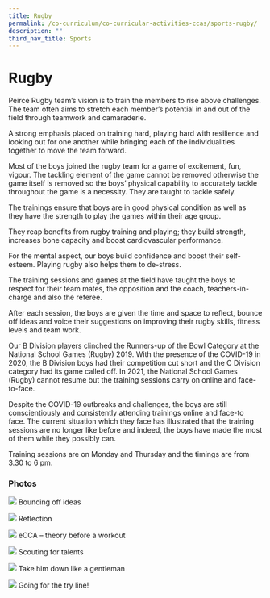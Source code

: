 ```yaml
---
title: Rugby
permalink: /co-curriculum/co-curricular-activities-ccas/sports-rugby/
description: ""
third_nav_title: Sports
---
```

# **Rugby**

Peirce Rugby team’s vision is to train the members to rise above challenges. The team often aims to stretch each member’s potential in and out of the field through teamwork and camaraderie. 

A strong emphasis placed on training hard, playing hard with resilience and looking out for one another while bringing each of the individualities together to move the team forward.

Most of the boys joined the rugby team for a game of excitement, fun, vigour. The tackling element of the game cannot be removed otherwise the game itself is removed so the boys’ physical capability to accurately tackle throughout the game is a necessity. They are taught to tackle safely.

The trainings ensure that boys are in good physical condition as well as they have the strength to play the games within their age group.

They reap benefits from rugby training and playing; they build strength, increases bone capacity and boost cardiovascular performance.

For the mental aspect, our boys build confidence and boost their self-esteem. Playing rugby also helps them to de-stress. 

The training sessions and games at the field have taught the boys to respect for their team mates, the opposition and the coach, teachers-in-charge and also the referee.

After each session, the boys are given the time and space to reflect, bounce off ideas and voice their suggestions on improving their rugby skills, fitness levels and team work.

Our B Division players clinched the Runners-up of the Bowl Category at the National School Games (Rugby) 2019. With the presence of the COVID-19 in 2020, the B Division boys had their competition cut short and the C Division category had its game called off. In 2021, the National School Games (Rugby) cannot resume but the training sessions carry on online and face-to-face.

Despite the COVID-19 outbreaks and challenges, the boys are still conscientiously and consistently attending trainings online and face-to face. The current situation which they face has illustrated that the training sessions are no longer like before and indeed, the boys have made the most of them while they possibly can.

Training sessions are on Monday and Thursday and the timings are from 3.30 to 6 pm.

### Photos

![](/images/Photo-7-1.jpeg)
Bouncing off ideas

![](/images/Photo-6.jpeg)
Reflection

![](/images/Photo-5-1.jpeg)
eCCA – theory before a workout

![](/images/Photo-4-2.jpeg)
Scouting for talents

![](/images/Photo-3-3.jpeg)
Take him down like a gentleman

![](/images/Photo-2-4.jpeg)
Going for the try line!

